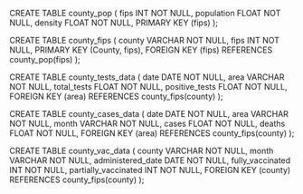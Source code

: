 
CREATE TABLE county_pop (
    fips INT   NOT NULL,
    population FLOAT NOT NULL,
    density FLOAT NOT NULL,
    PRIMARY KEY (fips)
);

CREATE TABLE county_fips (
    county VARCHAR NOT NULL,
    fips INT   NOT NULL,
    PRIMARY KEY (County, fips),
    FOREIGN KEY (fips) REFERENCES county_pop(fips) 
);

CREATE TABLE county_tests_data (
    date DATE NOT NULL, 
    area VARCHAR NOT NULL,
    total_tests FLOAT  NOT NULL,
    positive_tests FLOAT NOT NULL,
    FOREIGN KEY (area) REFERENCES county_fips(county)
);

CREATE TABLE county_cases_data (
    date DATE   NOT NULL,
    area VARCHAR   NOT NULL,
    month VARCHAR   NOT NULL,
    cases FLOAT   NOT NULL,
    deaths FLOAT   NOT NULL,
    FOREIGN KEY (area) REFERENCES county_fips(county)
);

CREATE TABLE county_vac_data (
    county VARCHAR   NOT NULL,
    month VARCHAR   NOT NULL,
    administered_date DATE   NOT NULL,
    fully_vaccinated INT   NOT NULL,
    partially_vaccinated INT   NOT NULL,
    FOREIGN KEY (county) REFERENCES county_fips(county)
);
